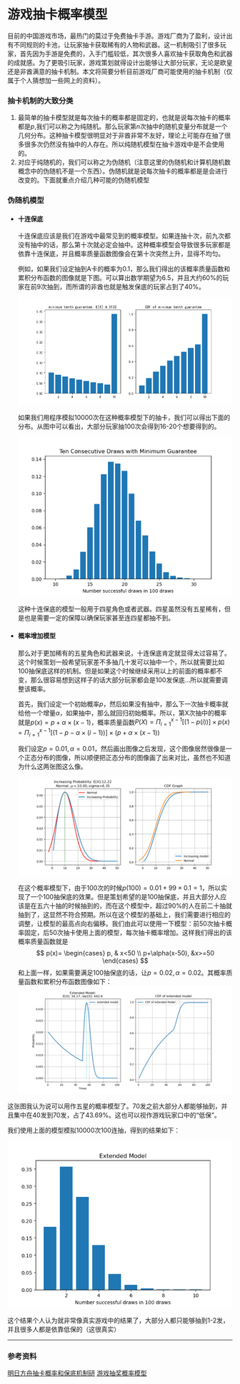 # 游戏抽卡概率模型

目前的中国游戏市场，最热门的莫过于免费抽卡手游。游戏厂商为了盈利，设计出有不同规则的卡池，让玩家抽卡获取稀有的人物和武器。这一机制吸引了很多玩家，首先因为手游是免费的，入手门槛较低，其次很多人喜欢抽卡获取角色和武器的成就感。为了更吸引玩家，游戏策划就得设计出能够让大部分玩家，无论是欧皇还是非酋满意的抽卡机制。本文将简要分析目前游戏厂商可能使用的抽卡机制（仅属于个人猜想加一些网上的资料）。

### 抽卡机制的大致分类

1. 最简单的抽卡模型就是每次抽卡的概率都是固定的，也就是说每次抽卡的概率都是$p$,我们可以称之为纯随机。那么玩家第$n$次抽中的随机变量分布就是一个几何分布。这种抽卡模型很明显对于非酋非常不友好，理论上可能存在抽了很多很多次仍然没有抽中的人存在。所以纯随机模型在抽卡游戏中是不会使用的。
2. 对应于纯随机的，我们可以称之为伪随机（注意这里的伪随机和计算机随机数概念中的伪随机不是一个东西）。伪随机就是说每次抽卡的概率都是是会进行改变的。下面就重点介绍几种可能的伪随机模型

### 伪随机模型

- #### 十连保底 

  十连保底应该是我们在游戏中最常见到的概率模型。如果连抽十次，前九次都没有抽中的话，那么第十次就必定会抽中。这种概率模型会导致很多玩家都是依靠十连保底，并且概率质量函数图像会在第十次突然上升，显得不均匀。

  例如，如果我们设定抽到A卡的概率为0.1，那么我们得出的该概率质量函数和累积分布函数的图像就是下图。可以算出数学期望为6.5，并且大约60%的玩家在前9次抽到，而所谓的非酋也就是触发保底的玩家占到了40%。

  ![](十连保底.png)

  如果我们用程序模拟10000次在这种概率模型下的抽卡，我们可以得出下面的分布。从图中可以看出，大部分玩家抽100次会得到16-20个想要得到的。

  ![](十连保底模拟结果.png)

  这种十连保底的模型一般用于四星角色或者武器。四星虽然没有五星稀有，但是也是需要一定的保障以确保玩家甚至连四星都抽不到。

- #### 概率增加模型

  那么对于更加稀有的五星角色和武器来说，十连保底肯定就显得太过容易了。这个时候策划一般希望玩家差不多抽几十发可以抽中一个，所以就需要比如100抽保底这样的机制。但是如果这个时候继续采用以上的前面的概率都不变，那么很容易想到这样子的话大部分玩家都会是100发保底...所以就需要调整该概率。

  首先，我们设定一个初始概率$p$，然后如果没有抽中，那么下一次抽卡概率就给他一个增量$\alpha$，如果抽中，那么就回归初始概率。所以，第X次抽中的概率就是$p(x)=p+\alpha\times (x-1)$，概率质量函数$P(X)=\Pi^{x-1}_{i=1}\lbrack(1-p(i))\rbrack\times p(x)=\Pi^{x-1}_{i=1}[(1-p-\alpha\times(i-1))]\times(p+\alpha\times(x-1))$ 

  我们设定$p=0.01, \alpha=0.01$，然后画出图像之后发现，这个图像居然很像是一个正态分布的图像，所以顺便把正态分布的图像画了出来对比，虽然也不知道为什么这两张图这么像。

  ![](概率增加模型.png)

  在这个概率模型下，由于100次的时候$p(100)=0.01+99\times0.1=1$，所以实现了一个100抽保底的效果。但是策划希望的是100抽保底，并且大部分人应该是在五六十抽的时候抽到的，而在这个模型中，超过90%的人在前二十抽就抽到了，这显然不符合预期。所以在这个模型的基础上，我们需要进行相应的调整，让模型的最高点向右偏移。我们由此可以使用一下模型：前50次抽卡概率固定，后50次抽卡使用上面的模型，每次抽卡概率增加。这样我们得出的该概率质量函数就是
  $$
  p(x)=
  \begin{cases}
  p, & x<50 \\
  p+\alpha(x-50), &x>=50
  \end{cases}
  $$
  和上面一样，如果需要满足100抽保底的话，让$p=0.02,\alpha=0.02$。其概率质量函数和累积分布函数图像如下：![](拓展概率模型.png)

这张图我认为说可以用作五星的概率模型了。70发之前大部分人都能够抽到，并且集中在40发到70发，占了43.69%。这也可以视作游戏玩家口中的“低保”。

我们使用上面的模型模拟10000次100连抽，得到的结果如下：

![](拓展模型模拟结果.png)

这个结果个人认为就非常像真实游戏中的结果了，大部分人都只能够抽到1-2发，并且很多人都是依靠低保的（这很真实）

------

### 参考资料

[明日方舟抽卡概率和保底机制研](https://www.40407.com/zixun/7986.html)
[游戏抽奖概率模型](https://www.jianshu.com/p/031e53e8553c)







 





